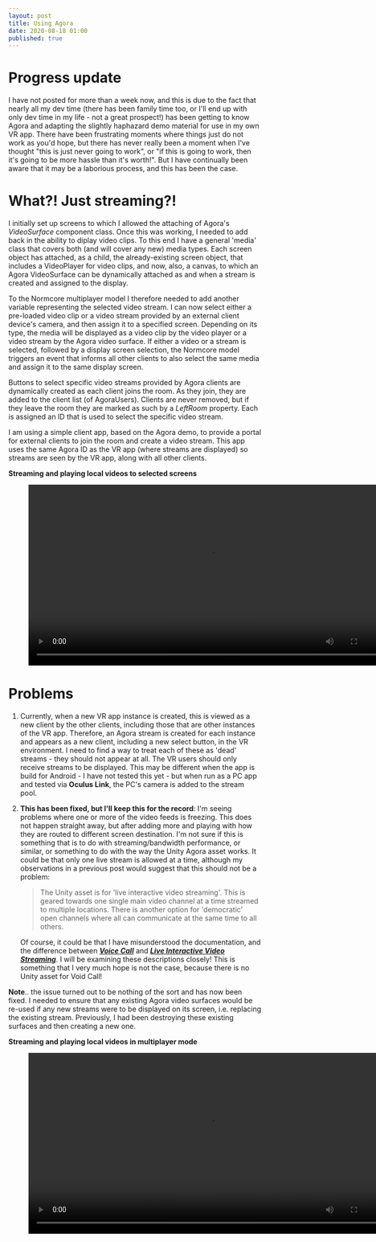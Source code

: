 ```yaml
---
layout: post
title: Using Agora
date: 2020-08-18 01:00
published: true
---
```


# Progress update
I have not posted for more than a week now, and this is due to the fact that nearly all my dev time (there has been family time too, or I'll end up with only dev time in my life - not a great prospect!) has been getting to know Agora and adapting the slightly haphazard demo material for use in my own VR app. There have been frustrating moments where things just do not work as you'd hope, but there has never really been a moment when I've thought "this is just never going to work", or "if this is going to work, then it's going to be more hassle than it's worth!". But I have continually been aware that it may be a laborious process, and this has been the case.

# What?! Just streaming?!

I initially set up screens to which I allowed the attaching of Agora's _VideoSurface_ component class. Once this was working, I needed to add back in the ability to diplay video clips. To this end I have a general 'media' class that covers both (and will cover any new) media types. Each screen object has attached, as a child, the already-existing screen object, that includes a VideoPlayer for video clips, and now, also, a canvas, to which an Agora VideoSurface can be dynamically attached as and when a stream is created and assigned to the display.

To the Normcore multiplayer model I therefore needed to add another variable representing the selected video stream. I can now select either a pre-loaded video clip or a video stream provided by an external client device's camera, and then assign it to a specified screen.  Depending on its type, the media will be displayed as a video clip by the video player or a video stream by the Agora video surface. If either a video or a stream is selected, followed by a display screen selection, the Normcore model triggers an event that informs all other clients to also select the same media and assign it to the same display screen.

Buttons to select specific video streams provided by Agora clients are dynamically created as each client joins the room. As they join, they are added to the client list (of AgoraUsers). Clients are never removed, but if they leave the room they are marked as such by a _LeftRoom_ property.  Each is assigned an ID that is used to select the specific video stream.

I am using a simple client app, based on the Agora demo, to provide a portal for external clients to join the room and create a video stream. This app uses the same Agora ID as the VR app (where streams are displayed) so streams are seen by the VR app, along with all other clients. 

**Streaming and playing local videos to selected screens**
<figure class="video_container">
  <video style="width:720px;" autoplay loop>
    <source src="\media\streaming-video-to-different-screens-2.mp4" type="video/mp4">
    Woops! Your browser does not support the HTML5 video tag.
  </video>
</figure>

# Problems

1. Currently, when a new VR app instance is created, this is viewed as a new client by the other clients, including those that are other instances of the VR app. Therefore, an Agora stream is created for each instance and appears as a new client, including a new select button, in the VR environment. I need to find a way to treat each of these as 'dead' streams - they should not appear at all. The VR users should only receive streams to be displayed. This may be different when the app is build for Android - I have not tested this yet - but when run as a PC app and tested via **Oculus Link**, the PC's camera is added to the stream pool.

2. **This has been fixed, but I'll keep this for the record**: 
   I'm seeing problems where one or more of the video feeds is freezing. This does not happen straight away, but after adding more and playing with how they are routed to different screen destination. I'm not sure if this is something that is to do with streaming/bandwidth performance, or similar, or something to do with the way the Unity Agora asset works. It could be that only one live stream is allowed at a time, although my observations in a previous post would suggest that this should not be a problem:

    >The Unity asset is for 'live interactive video streaming'. This is geared towards one single main video channel at a time streamed to multiple locations. There is another option for 'democratic' open channels where all can communicate at the same time to all others.

    Of course, it could be that I have misunderstood the documentation, and the difference between **_[Voice Call](https://docs.agora.io/en/Voice/product_voice?platform=All%20Platforms)_** and **_[Live Interactive Video Streaming](https://docs.agora.io/en/Interactive%20Broadcast/product_live?platform=All%20Platforms)_**. I will be examining these descriptions closely! This is something that I very much hope is not the case, because there is no Unity asset for Void Call!

**Note**.. the issue turned out to be nothing of the sort and has now been fixed. I needed to ensure that any existing Agora video surfaces would be re-used if any new streams were to be displayed on its screen, i.e. replacing the existing stream. Previously, I had been destroying these existing surfaces and then creating a new one. 

**Streaming and playing local videos in multiplayer mode**
<figure class="video_container">
  <video style="width:720px;" autoplay loop>
    <source src="\media\streaming-video-multiplayer-3.mp4" type="video/mp4">
    Woops! Your browser does not support the HTML5 video tag.
  </video>
</figure>



